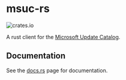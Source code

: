 # msuc-rs

![crates.io](https://img.shields.io/crates/v/msuc?link=https://crates.io/crates/msuc)

A rust client for the [Microsoft Update Catalog](https://www.catalog.update.microsoft.com/Home.aspx).

## Documentation

See the [docs.rs](https://docs.rs/msuc) page for documentation.